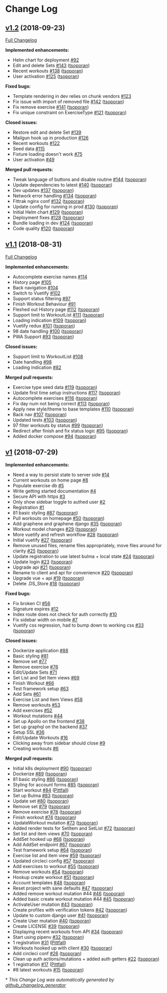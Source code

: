 # Change Log

## [v1.2](https://github.com/tsoporan/fittrak/tree/v1.2) (2018-09-23)
[Full Changelog](https://github.com/tsoporan/fittrak/compare/v1.1...v1.2)

**Implemented enhancements:**

- Helm chart for deployment [\#92](https://github.com/tsoporan/fittrak/issues/92)
- Edit and delete Sets [\#143](https://github.com/tsoporan/fittrak/pull/143) ([tsoporan](https://github.com/tsoporan))
- Recent workouts [\#138](https://github.com/tsoporan/fittrak/pull/138) ([tsoporan](https://github.com/tsoporan))
- User activation [\#125](https://github.com/tsoporan/fittrak/pull/125) ([tsoporan](https://github.com/tsoporan))

**Fixed bugs:**

- Template rendering in dev relies on chunk vendors [\#123](https://github.com/tsoporan/fittrak/issues/123)
- Fix issue with import of removed file [\#142](https://github.com/tsoporan/fittrak/pull/142) ([tsoporan](https://github.com/tsoporan))
- Fix remove exercise [\#141](https://github.com/tsoporan/fittrak/pull/141) ([tsoporan](https://github.com/tsoporan))
- Fix unique constraint on ExerciseType [\#121](https://github.com/tsoporan/fittrak/pull/121) ([tsoporan](https://github.com/tsoporan))

**Closed issues:**

- Restore edit and delete Set [\#139](https://github.com/tsoporan/fittrak/issues/139)
- Mailgun hook up in production [\#126](https://github.com/tsoporan/fittrak/issues/126)
- Recent workouts [\#122](https://github.com/tsoporan/fittrak/issues/122)
- Seed data [\#115](https://github.com/tsoporan/fittrak/issues/115)
- Fixture loading doesn't work [\#75](https://github.com/tsoporan/fittrak/issues/75)
- User activation [\#49](https://github.com/tsoporan/fittrak/issues/49)

**Merged pull requests:**

- Tweak language of buttons and disable routine [\#144](https://github.com/tsoporan/fittrak/pull/144) ([tsoporan](https://github.com/tsoporan))
- Update dependencies to latest [\#140](https://github.com/tsoporan/fittrak/pull/140) ([tsoporan](https://github.com/tsoporan))
- Dev updates [\#137](https://github.com/tsoporan/fittrak/pull/137) ([tsoporan](https://github.com/tsoporan))
- Network error handling [\#134](https://github.com/tsoporan/fittrak/pull/134) ([tsoporan](https://github.com/tsoporan))
- Fittrak nginx conf [\#132](https://github.com/tsoporan/fittrak/pull/132) ([tsoporan](https://github.com/tsoporan))
- Update config for running in prod [\#130](https://github.com/tsoporan/fittrak/pull/130) ([tsoporan](https://github.com/tsoporan))
- Initial Helm chart [\#129](https://github.com/tsoporan/fittrak/pull/129) ([tsoporan](https://github.com/tsoporan))
- Deployment fixes [\#128](https://github.com/tsoporan/fittrak/pull/128) ([tsoporan](https://github.com/tsoporan))
- Bundle loading in dev [\#124](https://github.com/tsoporan/fittrak/pull/124) ([tsoporan](https://github.com/tsoporan))
- Code quality [\#120](https://github.com/tsoporan/fittrak/pull/120) ([tsoporan](https://github.com/tsoporan))

## [v1.1](https://github.com/tsoporan/fittrak/tree/v1.1) (2018-08-31)
[Full Changelog](https://github.com/tsoporan/fittrak/compare/v1...v1.1)

**Implemented enhancements:**

- Autocomplete exercise names [\#114](https://github.com/tsoporan/fittrak/issues/114)
- History page [\#105](https://github.com/tsoporan/fittrak/issues/105)
- Back navigation [\#104](https://github.com/tsoporan/fittrak/issues/104)
- Switch to Vuetify [\#102](https://github.com/tsoporan/fittrak/issues/102)
- Support status filtering [\#97](https://github.com/tsoporan/fittrak/issues/97)
- Finish Workout Behaviour [\#91](https://github.com/tsoporan/fittrak/issues/91)
- Fleshed out History page [\#112](https://github.com/tsoporan/fittrak/pull/112) ([tsoporan](https://github.com/tsoporan))
- Support limit to WorkoutList [\#111](https://github.com/tsoporan/fittrak/pull/111) ([tsoporan](https://github.com/tsoporan))
- Loading indication [\#109](https://github.com/tsoporan/fittrak/pull/109) ([tsoporan](https://github.com/tsoporan))
- Vuetify redux [\#101](https://github.com/tsoporan/fittrak/pull/101) ([tsoporan](https://github.com/tsoporan))
- 98 date handling [\#100](https://github.com/tsoporan/fittrak/pull/100) ([tsoporan](https://github.com/tsoporan))
- PWA Support [\#93](https://github.com/tsoporan/fittrak/pull/93) ([tsoporan](https://github.com/tsoporan))

**Closed issues:**

- Support limit to WorkoutList [\#108](https://github.com/tsoporan/fittrak/issues/108)
- Date handling [\#98](https://github.com/tsoporan/fittrak/issues/98)
- Loading indication [\#82](https://github.com/tsoporan/fittrak/issues/82)

**Merged pull requests:**

- Exercise type seed data [\#119](https://github.com/tsoporan/fittrak/pull/119) ([tsoporan](https://github.com/tsoporan))
- Update first time setup instructions [\#117](https://github.com/tsoporan/fittrak/pull/117) ([tsoporan](https://github.com/tsoporan))
- Autocomplete exercises [\#116](https://github.com/tsoporan/fittrak/pull/116) ([tsoporan](https://github.com/tsoporan))
- Fix day num not being correct [\#113](https://github.com/tsoporan/fittrak/pull/113) ([tsoporan](https://github.com/tsoporan))
- Apply new style/theme to base templates [\#110](https://github.com/tsoporan/fittrak/pull/110) ([tsoporan](https://github.com/tsoporan))
- Back nav [\#107](https://github.com/tsoporan/fittrak/pull/107) ([tsoporan](https://github.com/tsoporan))
- Updated tests [\#103](https://github.com/tsoporan/fittrak/pull/103) ([tsoporan](https://github.com/tsoporan))
- 97 filter workouts by status [\#99](https://github.com/tsoporan/fittrak/pull/99) ([tsoporan](https://github.com/tsoporan))
- Redirect after finish and fix status logic [\#95](https://github.com/tsoporan/fittrak/pull/95) ([tsoporan](https://github.com/tsoporan))
- Added docker compose [\#94](https://github.com/tsoporan/fittrak/pull/94) ([tsoporan](https://github.com/tsoporan))

## [v1](https://github.com/tsoporan/fittrak/tree/v1) (2018-07-29)
**Implemented enhancements:**

- Need a way to persist state to server side [\#14](https://github.com/tsoporan/fittrak/issues/14)
- Current workouts on home page [\#8](https://github.com/tsoporan/fittrak/issues/8)
- Populate exercise db [\#5](https://github.com/tsoporan/fittrak/issues/5)
- Write getting started documentation [\#4](https://github.com/tsoporan/fittrak/issues/4)
- Secure API with https [\#3](https://github.com/tsoporan/fittrak/issues/3)
- Only show sidebar toggle to authed user [\#2](https://github.com/tsoporan/fittrak/issues/2)
- Registration [\#1](https://github.com/tsoporan/fittrak/issues/1)
- 81 basic styling [\#87](https://github.com/tsoporan/fittrak/pull/87) ([tsoporan](https://github.com/tsoporan))
- Pull workouts on homepage [\#50](https://github.com/tsoporan/fittrak/pull/50) ([tsoporan](https://github.com/tsoporan))
- Add graphene and graphene django [\#35](https://github.com/tsoporan/fittrak/pull/35) ([tsoporan](https://github.com/tsoporan))
- Workout model changes [\#29](https://github.com/tsoporan/fittrak/pull/29) ([tsoporan](https://github.com/tsoporan))
- More vuetify and refresh workflow [\#28](https://github.com/tsoporan/fittrak/pull/28) ([tsoporan](https://github.com/tsoporan))
- Initial vuetify [\#27](https://github.com/tsoporan/fittrak/pull/27) ([tsoporan](https://github.com/tsoporan))
- Remove unused files, rename files appropriately, move files around for clarity [\#25](https://github.com/tsoporan/fittrak/pull/25) ([tsoporan](https://github.com/tsoporan))
- Update registration to use latest bulma + local state [\#24](https://github.com/tsoporan/fittrak/pull/24) ([tsoporan](https://github.com/tsoporan))
- Update login [\#23](https://github.com/tsoporan/fittrak/pull/23) ([tsoporan](https://github.com/tsoporan))
- Upgrade api [\#21](https://github.com/tsoporan/fittrak/pull/21) ([tsoporan](https://github.com/tsoporan))
- Rename to client and api for convenience [\#20](https://github.com/tsoporan/fittrak/pull/20) ([tsoporan](https://github.com/tsoporan))
- Upgrade vue + api [\#19](https://github.com/tsoporan/fittrak/pull/19) ([tsoporan](https://github.com/tsoporan))
- Delete .DS\_Store [\#18](https://github.com/tsoporan/fittrak/pull/18) ([tsoporan](https://github.com/tsoporan))

**Fixed bugs:**

- Fix broken CI [\#56](https://github.com/tsoporan/fittrak/issues/56)
- Signature expires [\#12](https://github.com/tsoporan/fittrak/issues/12)
- Index route does not check for auth correctly [\#10](https://github.com/tsoporan/fittrak/issues/10)
- Fix sidebar width on mobile [\#7](https://github.com/tsoporan/fittrak/issues/7)
- Vuetify css regression, had to bump down to working css [\#33](https://github.com/tsoporan/fittrak/pull/33) ([tsoporan](https://github.com/tsoporan))

**Closed issues:**

- Dockerize application [\#88](https://github.com/tsoporan/fittrak/issues/88)
- Basic styling [\#81](https://github.com/tsoporan/fittrak/issues/81)
- Remove set [\#77](https://github.com/tsoporan/fittrak/issues/77)
- Remove exercise [\#76](https://github.com/tsoporan/fittrak/issues/76)
- Edit/Update Sets [\#71](https://github.com/tsoporan/fittrak/issues/71)
- Set List and Set Item views [\#69](https://github.com/tsoporan/fittrak/issues/69)
- Finish Workout [\#66](https://github.com/tsoporan/fittrak/issues/66)
- Test framework setup [\#63](https://github.com/tsoporan/fittrak/issues/63)
- Add Sets [\#61](https://github.com/tsoporan/fittrak/issues/61)
- Exercise List and Item Views [\#58](https://github.com/tsoporan/fittrak/issues/58)
- Remove workouts [\#53](https://github.com/tsoporan/fittrak/issues/53)
- Add exercises [\#52](https://github.com/tsoporan/fittrak/issues/52)
- Workout mutations [\#44](https://github.com/tsoporan/fittrak/issues/44)
- Set up Apollo on the frontend [\#38](https://github.com/tsoporan/fittrak/issues/38)
- Set up graphql on the backend [\#37](https://github.com/tsoporan/fittrak/issues/37)
- Setup SSL [\#36](https://github.com/tsoporan/fittrak/issues/36)
- Edit/Update Workouts [\#16](https://github.com/tsoporan/fittrak/issues/16)
- Clicking away from sidebar should close [\#9](https://github.com/tsoporan/fittrak/issues/9)
- Creating workouts [\#6](https://github.com/tsoporan/fittrak/issues/6)

**Merged pull requests:**

- Initial k8s deployment [\#90](https://github.com/tsoporan/fittrak/pull/90) ([tsoporan](https://github.com/tsoporan))
- Dockerize [\#89](https://github.com/tsoporan/fittrak/pull/89) ([tsoporan](https://github.com/tsoporan))
- 81 basic styling [\#86](https://github.com/tsoporan/fittrak/pull/86) ([tsoporan](https://github.com/tsoporan))
- Styling for account forms [\#85](https://github.com/tsoporan/fittrak/pull/85) ([tsoporan](https://github.com/tsoporan))
- Start workout [\#84](https://github.com/tsoporan/fittrak/pull/84) ([Pittfall](https://github.com/Pittfall))
- Set up Bulma [\#83](https://github.com/tsoporan/fittrak/pull/83) ([tsoporan](https://github.com/tsoporan))
- Update set [\#80](https://github.com/tsoporan/fittrak/pull/80) ([tsoporan](https://github.com/tsoporan))
- Remove set [\#79](https://github.com/tsoporan/fittrak/pull/79) ([tsoporan](https://github.com/tsoporan))
- Remove exercise [\#78](https://github.com/tsoporan/fittrak/pull/78) ([tsoporan](https://github.com/tsoporan))
- Finish workout [\#74](https://github.com/tsoporan/fittrak/pull/74) ([tsoporan](https://github.com/tsoporan))
- UpdateWorkout mutation [\#73](https://github.com/tsoporan/fittrak/pull/73) ([tsoporan](https://github.com/tsoporan))
- Added render tests for SetItem and SetList [\#72](https://github.com/tsoporan/fittrak/pull/72) ([tsoporan](https://github.com/tsoporan))
- Set list and item views [\#70](https://github.com/tsoporan/fittrak/pull/70) ([tsoporan](https://github.com/tsoporan))
- AddSet hooked up [\#68](https://github.com/tsoporan/fittrak/pull/68) ([tsoporan](https://github.com/tsoporan))
- Add AddSet endpoint [\#67](https://github.com/tsoporan/fittrak/pull/67) ([tsoporan](https://github.com/tsoporan))
- Test framework setup [\#64](https://github.com/tsoporan/fittrak/pull/64) ([tsoporan](https://github.com/tsoporan))
- Exercise list and item view [\#59](https://github.com/tsoporan/fittrak/pull/59) ([tsoporan](https://github.com/tsoporan))
- Updated circleci config [\#57](https://github.com/tsoporan/fittrak/pull/57) ([tsoporan](https://github.com/tsoporan))
- Add exercises to workout [\#55](https://github.com/tsoporan/fittrak/pull/55) ([tsoporan](https://github.com/tsoporan))
- Remove workouts [\#54](https://github.com/tsoporan/fittrak/pull/54) ([tsoporan](https://github.com/tsoporan))
- Hookup create workout [\#51](https://github.com/tsoporan/fittrak/pull/51) ([tsoporan](https://github.com/tsoporan))
- Account templates [\#48](https://github.com/tsoporan/fittrak/pull/48) ([tsoporan](https://github.com/tsoporan))
- Reset project with sane defaults [\#47](https://github.com/tsoporan/fittrak/pull/47) ([tsoporan](https://github.com/tsoporan))
- Added remove workout mutation \#44 [\#46](https://github.com/tsoporan/fittrak/pull/46) ([tsoporan](https://github.com/tsoporan))
- Added basic create workout mutation \#44 [\#45](https://github.com/tsoporan/fittrak/pull/45) ([tsoporan](https://github.com/tsoporan))
- ActivateUser mutation [\#43](https://github.com/tsoporan/fittrak/pull/43) ([tsoporan](https://github.com/tsoporan))
- Create profiles with verification tokens [\#42](https://github.com/tsoporan/fittrak/pull/42) ([tsoporan](https://github.com/tsoporan))
- Update to custom django user [\#41](https://github.com/tsoporan/fittrak/pull/41) ([tsoporan](https://github.com/tsoporan))
- Create User mutation [\#40](https://github.com/tsoporan/fittrak/pull/40) ([tsoporan](https://github.com/tsoporan))
- Create LICENSE [\#39](https://github.com/tsoporan/fittrak/pull/39) ([tsoporan](https://github.com/tsoporan))
- Displaying recent workouts from API [\#34](https://github.com/tsoporan/fittrak/pull/34) ([tsoporan](https://github.com/tsoporan))
- Start using pipenv [\#32](https://github.com/tsoporan/fittrak/pull/32) ([tsoporan](https://github.com/tsoporan))
- 1 registration [\#31](https://github.com/tsoporan/fittrak/pull/31) ([Pittfall](https://github.com/Pittfall))
- Workouts hooked up with client [\#30](https://github.com/tsoporan/fittrak/pull/30) ([tsoporan](https://github.com/tsoporan))
- Add circleci conf [\#26](https://github.com/tsoporan/fittrak/pull/26) ([tsoporan](https://github.com/tsoporan))
- Clean up auth actions/mutations + added auth getters [\#22](https://github.com/tsoporan/fittrak/pull/22) ([tsoporan](https://github.com/tsoporan))
- 1 registration [\#17](https://github.com/tsoporan/fittrak/pull/17) ([Pittfall](https://github.com/Pittfall))
- \#8 latest workouts [\#15](https://github.com/tsoporan/fittrak/pull/15) ([tsoporan](https://github.com/tsoporan))



\* *This Change Log was automatically generated by [github_changelog_generator](https://github.com/skywinder/Github-Changelog-Generator)*